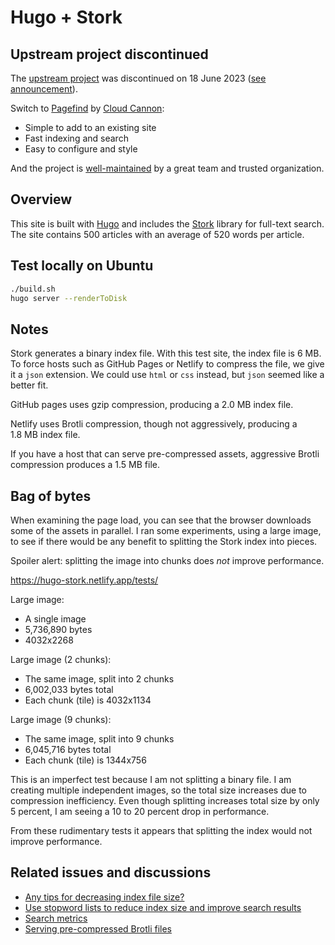 # Hugo + Stork

## Upstream project discontinued

The [upstream project](https://github.com/jameslittle230/stork) was discontinued on 18 June 2023 ([see announcement](https://github.com/jameslittle230/stork/discussions/360)).

Switch to [Pagefind](https://pagefind.app/) by [Cloud Cannon](https://cloudcannon.com/):

- Simple to add to an existing site
- Fast indexing and search
- Easy to configure and style

And the project is [well-maintained](https://github.com/cloudcannon/pagefind) by a great team and trusted organization.

## Overview

This site is built with [Hugo](https://gohugo.io/) and includes the [Stork](https://stork-search.net/) library for full-text search. The site contains 500 articles with an average of 520 words per article.

## Test locally on Ubuntu

```bash
./build.sh
hugo server --renderToDisk
```

## Notes

Stork generates a binary index file. With this test site, the index file is 6&nbsp;MB. To force hosts such as GitHub Pages or Netlify to compress the file, we give it a `json` extension. We could use `html` or `css` instead, but `json` seemed like a better fit.

GitHub pages uses gzip compression, producing a 2.0&nbsp;MB index file.

Netlify uses Brotli compression, though not aggressively, producing a 1.8&nbsp;MB index file.

If you have a host that can serve pre-compressed assets, aggressive Brotli compression produces a 1.5&nbsp;MB file.

## Bag of bytes

When examining the page load, you can see that the browser downloads some of the assets in parallel. I ran some experiments, using a large image, to see if there would be any benefit to splitting the Stork index into pieces.

Spoiler alert: splitting the image into chunks does _not_ improve performance.

<https://hugo-stork.netlify.app/tests/>

Large image:

- A single image
- 5,736,890 bytes
- 4032x2268

Large image (2 chunks):

- The same image, split into 2 chunks
- 6,002,033 bytes total
- Each chunk (tile) is 4032x1134

Large image (9 chunks):

- The same image, split into 9 chunks
- 6,045,716 bytes total
- Each chunk (tile) is 1344x756

This is an imperfect test because I am not splitting a binary file. I am creating multiple independent images, so the total size increases due to compression inefficiency. Even though splitting increases total size by only 5 percent, I am seeing a 10 to 20 percent drop in performance.

From these rudimentary tests it appears that splitting the index would not improve performance.

## Related issues and discussions

- [Any tips for decreasing index file size?](https://github.com/jameslittle230/stork/discussions/258)
- [Use stopword lists to reduce index size and improve search results](https://github.com/jameslittle230/stork/issues/250)
- [Search metrics](https://github.com/jameslittle230/stork/discussions/259)
- [Serving pre-compressed Brotli files](https://answers.netlify.com/t/serving-pre-compressed-brotli-files/53515)
